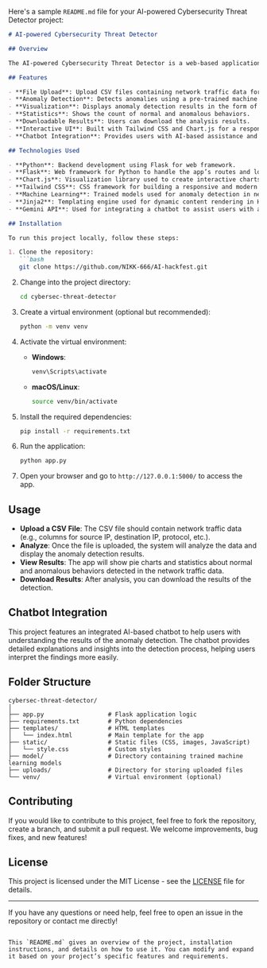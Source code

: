 Here's a sample `README.md` file for your AI-powered Cybersecurity Threat Detector project:

```markdown
# AI-powered Cybersecurity Threat Detector

## Overview

The AI-powered Cybersecurity Threat Detector is a web-based application designed to detect network traffic anomalies using machine learning models. The app enables users to upload CSV files containing network traffic data, which are then analyzed for any unusual behavior, identified as anomalies, or classified as normal traffic. The application visualizes the results with interactive charts and provides statistical data on anomaly detection.

## Features

- **File Upload**: Upload CSV files containing network traffic data for analysis.
- **Anomaly Detection**: Detects anomalies using a pre-trained machine learning model.
- **Visualization**: Displays anomaly detection results in the form of pie charts and other graphical visualizations.
- **Statistics**: Shows the count of normal and anomalous behaviors.
- **Downloadable Results**: Users can download the analysis results.
- **Interactive UI**: Built with Tailwind CSS and Chart.js for a responsive, user-friendly interface.
- **Chatbot Integration**: Provides users with AI-based assistance and explanations for detected anomalies.

## Technologies Used

- **Python**: Backend development using Flask for web framework.
- **Flask**: Web framework for Python to handle the app’s routes and logic.
- **Chart.js**: Visualization library used to create interactive charts for anomaly detection.
- **Tailwind CSS**: CSS framework for building a responsive and modern user interface.
- **Machine Learning**: Trained models used for anomaly detection in network traffic data.
- **Jinja2**: Templating engine used for dynamic content rendering in HTML templates.
- **Gemini API**: Used for integrating a chatbot to assist users with analysis and explanations.

## Installation

To run this project locally, follow these steps:

1. Clone the repository:
   ```bash
   git clone https://github.com/NIKK-666/AI-hackfest.git
   ```

2. Change into the project directory:
   ```bash
   cd cybersec-threat-detector
   ```

3. Create a virtual environment (optional but recommended):
   ```bash
   python -m venv venv
   ```

4. Activate the virtual environment:
   - **Windows**:
     ```bash
     venv\Scripts\activate
     ```
   - **macOS/Linux**:
     ```bash
     source venv/bin/activate
     ```

5. Install the required dependencies:
   ```bash
   pip install -r requirements.txt
   ```

6. Run the application:
   ```bash
   python app.py
   ```

7. Open your browser and go to `http://127.0.0.1:5000/` to access the app.

## Usage

- **Upload a CSV File**: The CSV file should contain network traffic data (e.g., columns for source IP, destination IP, protocol, etc.).
- **Analyze**: Once the file is uploaded, the system will analyze the data and display the anomaly detection results.
- **View Results**: The app will show pie charts and statistics about normal and anomalous behaviors detected in the network traffic data.
- **Download Results**: After analysis, you can download the results of the detection.

## Chatbot Integration

This project features an integrated AI-based chatbot to help users with understanding the results of the anomaly detection. The chatbot provides detailed explanations and insights into the detection process, helping users interpret the findings more easily.

## Folder Structure

```
cybersec-threat-detector/
│
├── app.py                  # Flask application logic
├── requirements.txt        # Python dependencies
├── templates/              # HTML templates
│   └── index.html          # Main template for the app
├── static/                 # Static files (CSS, images, JavaScript)
│   └── style.css           # Custom styles
├── model/                  # Directory containing trained machine learning models
├── uploads/                # Directory for storing uploaded files
└── venv/                   # Virtual environment (optional)
```

## Contributing

If you would like to contribute to this project, feel free to fork the repository, create a branch, and submit a pull request. We welcome improvements, bug fixes, and new features!

## License

This project is licensed under the MIT License - see the [LICENSE](LICENSE) file for details.

---

If you have any questions or need help, feel free to open an issue in the repository or contact me directly!

```

This `README.md` gives an overview of the project, installation instructions, and details on how to use it. You can modify and expand it based on your project’s specific features and requirements.
